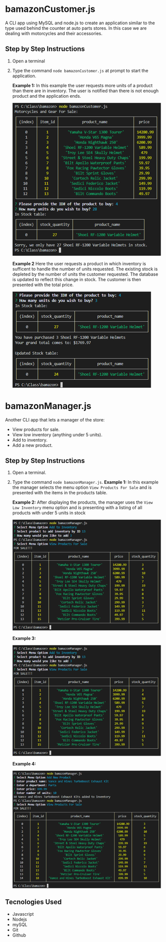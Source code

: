 # bamazonCustomer.js
A CLI app using MySQL and node.js to create an application similar to the type used behind the counter at auto parts stores.  In this case we are dealing with motorcycles and their accessories.

## Step by Step Instructions
1. Open a terminal
2. Type the command `node bamazonCustomer.js` at prompt to start the application.

    **Example 1:** In this example the user requests more units of a product than there are in inventory.  The user is notified than there is not enough product and the application ends.

    ![bam-not-in-stock](/images/bam-not-in-stock.png)

    **Example 2** Here the user requests a product in which inventory is sufficent to handle the number of units requested. The existing stock is depleted by the number of units the customer requested.  The database is updated to reflect this change in stock. The customer is then presented with the total price.

    ![bam-in-stock](/images/bam-in-stock.png)

# bamazonManager.js
Another CLI app that lets a manager of the store:
* View products for sale.
* View low inventory (anything under 5 units).
* Add to inventory.
* Add a new product.

## Step by Step Instructions
1. Open a terminal.
2. Type the command `node bamazonManager.js`.
    **Example 1:** In this example the manager selects the menu option `View Products For Sale` and is presented with the items in the products table.

    **Example 2:** After displaying the products, the manager uses the `View Low Inventory` menu option and is presenting with a listing of all products with under 5 units in stock

    ![bam-mgr-1](/images/bam-mgr-2.png)

    **Example 3:** 

    ![bam-mgr-2](/images/bam-mgr-2.png)

    **Example 4:**

    ![bam-mgr-3](/images/bam-mgr-3.png)


## Tecnologies Used

* Javascript
* Nodejs
* mySQL
* Git
* Github